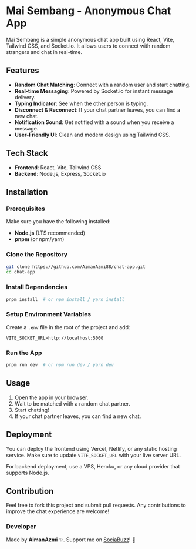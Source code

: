# Mai Sembang - Anonymous Chat App

Mai Sembang is a simple anonymous chat app built using React, Vite, Tailwind CSS, and Socket.io. It allows users to connect with random strangers and chat in real-time.

## Features

- **Random Chat Matching**: Connect with a random user and start chatting.
- **Real-time Messaging**: Powered by Socket.io for instant message delivery.
- **Typing Indicator**: See when the other person is typing.
- **Disconnect & Reconnect**: If your chat partner leaves, you can find a new chat.
- **Notification Sound**: Get notified with a sound when you receive a message.
- **User-Friendly UI**: Clean and modern design using Tailwind CSS.

## Tech Stack

- **Frontend**: React, Vite, Tailwind CSS
- **Backend**: Node.js, Express, Socket.io

## Installation

### Prerequisites

Make sure you have the following installed:

- **Node.js** (LTS recommended)
- **pnpm** (or npm/yarn)

### Clone the Repository

```sh
git clone https://github.com/AimanAzmi88/chat-app.git
cd chat-app
```

### Install Dependencies

```sh
pnpm install  # or npm install / yarn install
```

### Setup Environment Variables

Create a `.env` file in the root of the project and add:

```env
VITE_SOCKET_URL=http://localhost:5000
```

### Run the App

```sh
pnpm run dev  # or npm run dev / yarn dev
```

## Usage

1. Open the app in your browser.
2. Wait to be matched with a random chat partner.
3. Start chatting!
4. If your chat partner leaves, you can find a new chat.

## Deployment

You can deploy the frontend using Vercel, Netlify, or any static hosting service. Make sure to update `VITE_SOCKET_URL` with your live server URL.

For backend deployment, use a VPS, Heroku, or any cloud provider that supports Node.js.

## Contribution

Feel free to fork this project and submit pull requests. Any contributions to improve the chat experience are welcome!

### Developer

Made by **AimanAzmi** ✨. Support me on [SociaBuzz](https://sociabuzz.com/aimanazmi/tribe)! 🚀
